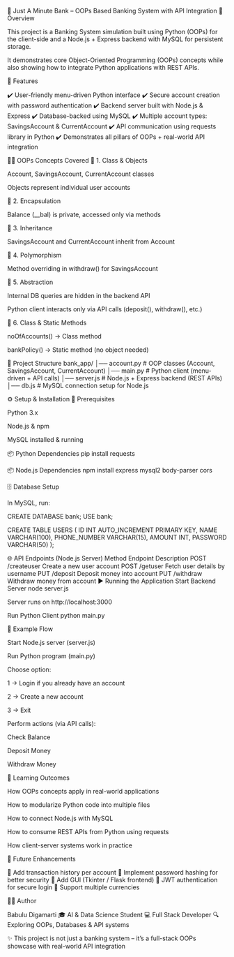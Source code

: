 🏦 Just A Minute Bank – OOPs Based Banking System with API Integration
📌 Overview

This project is a Banking System simulation built using Python (OOPs) for the client-side and a Node.js + Express backend with MySQL for persistent storage.

It demonstrates core Object-Oriented Programming (OOPs) concepts while also showing how to integrate Python applications with REST APIs.

🚀 Features

✔️ User-friendly menu-driven Python interface
✔️ Secure account creation with password authentication
✔️ Backend server built with Node.js & Express
✔️ Database-backed using MySQL
✔️ Multiple account types: SavingsAccount & CurrentAccount
✔️ API communication using requests library in Python
✔️ Demonstrates all pillars of OOPs + real-world API integration

🧑‍💻 OOPs Concepts Covered
🔹 1. Class & Objects

Account, SavingsAccount, CurrentAccount classes

Objects represent individual user accounts

🔹 2. Encapsulation

Balance (__bal) is private, accessed only via methods

🔹 3. Inheritance

SavingsAccount and CurrentAccount inherit from Account

🔹 4. Polymorphism

Method overriding in withdraw() for SavingsAccount

🔹 5. Abstraction

Internal DB queries are hidden in the backend API

Python client interacts only via API calls (deposit(), withdraw(), etc.)

🔹 6. Class & Static Methods

noOfAccounts() → Class method

bankPolicy() → Static method (no object needed)

📂 Project Structure
bank_app/
│── account.py        # OOP classes (Account, SavingsAccount, CurrentAccount)
│── main.py           # Python client (menu-driven + API calls)
│── server.js         # Node.js + Express backend (REST APIs)
│── db.js             # MySQL connection setup for Node.js

⚙️ Setup & Installation
🔧 Prerequisites

Python 3.x

Node.js & npm

MySQL installed & running

📦 Python Dependencies
pip install requests

📦 Node.js Dependencies
npm install express mysql2 body-parser cors

🗄️ Database Setup

In MySQL, run:

CREATE DATABASE bank;
USE bank;

CREATE TABLE USERS (
    ID INT AUTO_INCREMENT PRIMARY KEY,
    NAME VARCHAR(100),
    PHONE_NUMBER VARCHAR(15),
    AMOUNT INT,
    PASSWORD VARCHAR(50)
);

🌐 API Endpoints (Node.js Server)
Method	Endpoint	Description
POST	/createuser	Create a new user account
POST	/getuser	Fetch user details by username
PUT	/deposit	Deposit money into account
PUT	/withdraw	Withdraw money from account
▶️ Running the Application
Start Backend Server
node server.js


Server runs on http://localhost:3000

Run Python Client
python main.py

🎯 Example Flow

Start Node.js server (server.js)

Run Python program (main.py)

Choose option:

1 → Login if you already have an account

2 → Create a new account

3 → Exit

Perform actions (via API calls):

Check Balance

Deposit Money

Withdraw Money

📘 Learning Outcomes

How OOPs concepts apply in real-world applications

How to modularize Python code into multiple files

How to connect Node.js with MySQL

How to consume REST APIs from Python using requests

How client-server systems work in practice

🌟 Future Enhancements

🔹 Add transaction history per account
🔹 Implement password hashing for better security
🔹 Add GUI (Tkinter / Flask frontend)
🔹 JWT authentication for secure login
🔹 Support multiple currencies

👨‍💻 Author

Babulu Digamarti
🎓 AI & Data Science Student
💻 Full Stack Developer
🔍 Exploring OOPs, Databases & API systems

✨ This project is not just a banking system – it’s a full-stack OOPs showcase with real-world API integration
